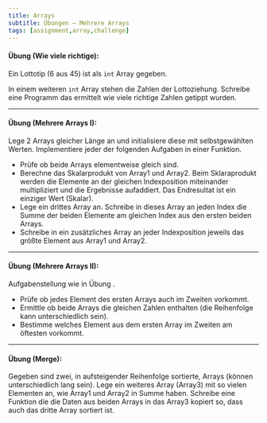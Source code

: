 ```yaml
---
title: Arrays
subtitle: Übungen – Mehrere Arrays
tags: [assignment,array,challenge]
---
```


#### **Übung (Wie viele richtige):**

Ein Lottotip (6 aus 45) ist als `int` Array gegeben.

In einem weiteren `int` Array stehen die Zahlen der Lottoziehung.
Schreibe eine Programm das ermittelt wie viele richtige Zahlen getippt wurden.



---

#### **Übung (Mehrere Arrays I):**

Lege 2 Arrays gleicher Länge an und initialisiere diese mit selbstgewählten Werten.
Implementiere jeder der folgenden Aufgaben in einer Funktion.

-  Prüfe ob beide Arrays elementweise gleich sind.
-  Berechne das Skalarprodukt von Array1 und Array2. Beim Sklaraprodukt werden die Elemente an der gleichen Indexposition miteinander multipliziert und die Ergebnisse aufaddiert. Das Endresultat ist ein einziger Wert (Skalar).
- Lege ein drittes Array an. Schreibe in dieses Array an jeden Index die Summe der beiden Elemente am gleichen Index aus den ersten beiden Arrays.
-  Schreibe in ein zusätzliches Array an jeder Indexposition jeweils das größte Element aus Array1 und Array2.



---
#### **Übung (Mehrere Arrays II):**

Aufgabenstellung wie in Übung .

- Prüfe ob jedes Element des ersten Arrays auch im Zweiten vorkommt.
- Ermittle ob beide Arrays die gleichen Zahlen enthalten (die Reihenfolge kann unterschiedlich sein).
-  Bestimme welches Element aus dem ersten Array im Zweiten am öftesten vorkommt.



---
#### **Übung (Merge):**

Gegeben sind zwei, in aufsteigender Reihenfolge sortierte, Arrays (können unterschiedlich lang sein). Lege ein weiteres Array (Array3) mit so vielen Elementen an, wie Array1 und Array2 in Summe haben. Schreibe eine Funktion die die Daten aus beiden Arrays in das Array3 kopiert so, dass auch das dritte Array sortiert ist.
